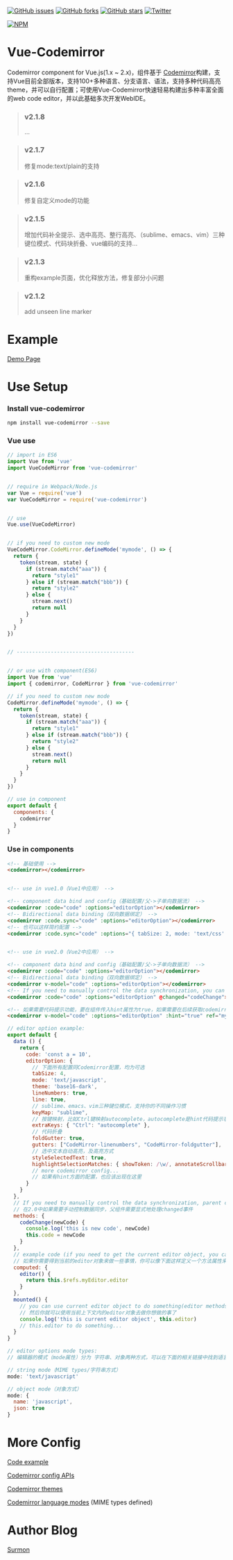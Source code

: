 [![GitHub issues](https://img.shields.io/github/issues/surmon-china/vue-codemirror.svg?style=flat-square)](https://github.com/surmon-china/vue-codemirror/issues)
[![GitHub forks](https://img.shields.io/github/forks/surmon-china/vue-codemirror.svg?style=flat-square)](https://github.com/surmon-china/vue-codemirror/network)
[![GitHub stars](https://img.shields.io/github/stars/surmon-china/vue-codemirror.svg?style=flat-square)](https://github.com/surmon-china/vue-codemirror/stargazers)
[![Twitter](https://img.shields.io/twitter/url/https/github.com/surmon-china/vue-codemirror.svg?style=flat-square)](https://twitter.com/intent/tweet?text=Wow:&url=%5Bobject%20Object%5D)

[![NPM](https://nodei.co/npm/vue-codemirror.png?downloads=true&downloadRank=true&stars=true)](https://nodei.co/npm/vue-codemirror/)


# Vue-Codemirror
Codemirror component for Vue.js(1.x ~ 2.x)，组件基于 [Codemirror](http://codemirror.net/)构建，支持Vue目前全部版本，支持100+多种语言、分支语言、语法，支持多种代码高亮theme，并可以自行配置；可使用Vue-Codemirror快速轻易构建出多种丰富全面的web code editor，并以此基础多次开发WebIDE。

> ### v2.1.8
> ...

> ### v2.1.7
> 修复mode:text/plain的支持

> ### v2.1.6
> 修复自定义mode的功能

> ### v2.1.5
> 增加代码补全提示、选中高亮、整行高亮、（sublime、emacs、vim）三种键位模式、代码块折叠、vue编码的支持...

> ### v2.1.3
> 重构example页面，优化释放方法，修复部分小问题

> ### v2.1.2
> add unseen line marker


# Example

[Demo Page](https://surmon-china.github.io/vue-codemirror)


# Use Setup


### Install vue-codemirror

``` bash
npm install vue-codemirror --save
```

### Vue use

``` javascript
// import in ES6
import Vue from 'vue'
import VueCodeMirror from 'vue-codemirror'


// require in Webpack/Node.js
var Vue = require('vue')
var VueCodeMirror = require('vue-codemirror')


// use
Vue.use(VueCodeMirror)


// if you need to custom new mode
VueCodeMirror.CodeMirror.defineMode('mymode', () => {
  return {
    token(stream, state) {
      if (stream.match("aaa")) {
        return "style1"
      } else if (stream.match("bbb")) {
        return "style2"
      } else {
        stream.next()
        return null
      }
    }
  }
})


// --------------------------------------


// or use with component(ES6)
import Vue from 'vue'
import { codemirror, CodeMirror } from 'vue-codemirror'

// if you need to custom new mode
CodeMirror.defineMode('mymode', () => {
  return {
    token(stream, state) {
      if (stream.match("aaa")) {
        return "style1"
      } else if (stream.match("bbb")) {
        return "style2"
      } else {
        stream.next()
        return null
      }
    }
  }
})

// use in component
export default {
  components: {
    codemirror
  }
}
```


### Use in components

``` html
<!-- 基础使用 -->
<codemirror></codemirror>


<!-- use in vue1.0（Vue1中应用） -->

<!-- component data bind and config（基础配置/父->子单向数据流） -->
<codemirror :code="code" :options="editorOption"></codemirror>
<!-- Bidirectional data binding（双向数据绑定） -->
<codemirror :code.sync="code" :options="editorOption"></codemirror>
<!-- 也可以这样简约配置 -->
<codemirror :code.sync="code" :options="{ tabSize: 2, mode: 'text/css' }"></codemirror>


<!-- use in vue2.0（Vue2中应用） -->

<!-- component data bind and config（基础配置/父->子单向数据流） -->
<codemirror :code="code" :options="editorOption"></codemirror>
<!-- Bidirectional data binding（双向数据绑定） -->
<codemirror v-model="code" :options="editorOption"></codemirror>
<!-- If you need to manually control the data synchronization, you can monitor the code change event like this（如果你需要手动控制数据流，就需要像这样手动监听changed事件） -->
<codemirror :code="code" :options="editorOption" @changed="codeChange"></codemirror>

<!-- 如果需要代码提示功能，要在组件传入hint属性为true，如果需要在后续获取codemirror对象做什么事，应该在这里定义一个ref属性 -->
<codemirror v-model="code" :options="editorOption" :hint="true" ref="myEditor"></codemirror>
```


``` javascript
// editor option example:
export default {
  data () {
    return {
      code: 'const a = 10',
      editorOption: {
        // 下面所有配置同Codemirror配置，均为可选
        tabSize: 4,
        mode: 'text/javascript',
        theme: 'base16-dark',
        lineNumbers: true,
        line: true,
        // sublime、emacs、vim三种键位模式，支持你的不同操作习惯
        keyMap: "sublime",
        // 按键映射，比如Ctrl键映射autocomplete，autocomplete是hint代码提示事件
        extraKeys: { "Ctrl": "autocomplete" },
        // 代码折叠
        foldGutter: true,
        gutters: ["CodeMirror-linenumbers", "CodeMirror-foldgutter"],
        // 选中文本自动高亮，及高亮方式
        styleSelectedText: true,
        highlightSelectionMatches: { showToken: /\w/, annotateScrollbar: true },
        // more codemirror config...
        // 如果有hint方面的配置，也应该出现在这里
      }
    }
  },
  // If you need to manually control the data synchronization, parent component needs to explicitly emit an event instead of relying on implicit binding
  // 在2.0中如果需要手动控制数据同步，父组件需要显式地处理changed事件
  methods: {
    codeChange(newCode) {
      console.log('this is new code', newCode)
      this.code = newCode
    }
  },
  // example code (if you need to get the current editor object, you can find the editor object like this, the $ref object is a ref attribute corresponding to the dom redefined)
  // 如果你需要得到当前的editor对象来做一些事情，你可以像下面这样定义一个方法属性来获取当前的editor对象，实际上这里的$refs对应的是当前组件内所有关联了ref属性的组件元素对象
  computed: {
    editor() {
      return this.$refs.myEditor.editor
    }
  },
  mounted() {
    // you can use current editor object to do something(editor methods)
    // 然后你就可以使用当前上下文内的editor对象去做你想做的事了
    console.log('this is current editor object', this.editor)
    // this.editor to do something...
  }
}

// editor options mode types:
// 编辑器的模式（mode属性）分为 字符串、对象两种方式，可以在下面的相关链接中找到语言列表

// string mode（MIME types/字符串方式）
mode: 'text/javascript'

// object mode（对象方式）
mode: {
  name: 'javascript',
  json: true
}
```


# More Config

[Code example](https://github.com/surmon-china/vue-codemirror/tree/master/example)

[Codemirror config APIs](http://codemirror.net/doc/manual.html#config)

[Codemirror themes](http://codemirror.net/demo/theme.html)

[Codemirror language modes](http://codemirror.net/mode/) (MIME types defined)



# Author Blog
[Surmon](https://surmon.me)

